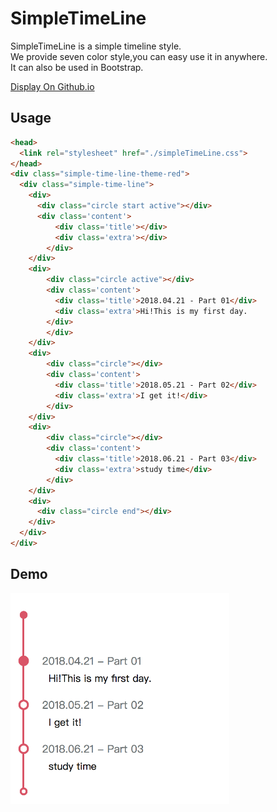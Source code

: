 # SimpleTimeLine
SimpleTimeLine is a simple timeline style.  
We provide seven color style,you can easy use it in anywhere.    
It can also be used in Bootstrap.

<a href="https://unromanticman.github.io/SimpleTimeLine/">Display On Github.io</a>

## Usage
```html
<head>
  <link rel="stylesheet" href="./simpleTimeLine.css">
</head>
<div class="simple-time-line-theme-red">
  <div class="simple-time-line">
    <div>
      <div class="circle start active"></div>
      <div class='content'> 
          <div class='title'></div>
          <div class='extra'></div>
        </div>
    </div>
    <div>
        <div class="circle active"></div>
        <div class='content'> 
          <div class='title'>2018.04.21 - Part 01</div>
          <div class='extra'>Hi!This is my first day.
        </div>
        </div>
    </div>
    <div>
        <div class="circle"></div>
        <div class='content'>
          <div class='title'>2018.05.21 - Part 02</div>
          <div class='extra'>I get it!</div>
        </div>
    </div>
    <div>
        <div class="circle"></div>
        <div class='content'>
          <div class='title'>2018.06.21 - Part 03</div>
          <div class='extra'>study time</div>
        </div>
    </div>
    <div>
      <div class="circle end"></div>
    </div>
  </div>
</div>
```

## Demo
<img width="350" src="https://github.com/unromanticman/SimpleTimeLine/blob/master/example.png?raw=true"/>


